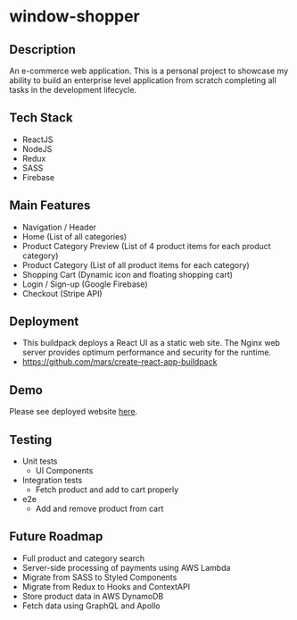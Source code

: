 # window-shopper

## Description
An e-commerce web application. This is a personal project to showcase my ability to build an enterprise level application from scratch completing all tasks in the development lifecycle.


## Tech Stack
- ReactJS
- NodeJS
- Redux
- SASS
- Firebase

## Main Features
- Navigation / Header
- Home (List of all categories)
- Product Category Preview (List of 4 product items for each product category)
- Product Category (List of all product items for each category)
- Shopping Cart (Dynamic icon and floating shopping cart)
- Login / Sign-up (Google Firebase)
- Checkout (Stripe API)


## Deployment
- This buildpack deploys a React UI as a static web site. The Nginx web server provides optimum performance and security for the runtime.
- https://github.com/mars/create-react-app-buildpack

## Demo
Please see deployed website [here](https://window-shopper-live.herokuapp.com/).


## Testing
- Unit tests
  - UI Components
- Integration tests
  - Fetch product and add to cart properly
- e2e
  - Add and remove product from cart



## Future Roadmap
- Full product and category search
- Server-side processing of payments using AWS Lambda
- Migrate from SASS to Styled Components
- Migrate from Redux to Hooks and ContextAPI
- Store product data in AWS DynamoDB
- Fetch data using GraphQL and Apollo
